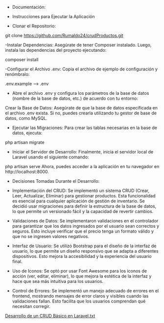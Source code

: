 * Documentación:
* Instrucciones para Ejecutar la Aplicación

* Clonar el Repositorio:

git clone https://github.com/Rumaldo24/crudProductos.git

-Instalar Dependencias: Asegúrate de tener Composer instalado. Luego, instala las dependencias del proyecto ejecutando:

composer install

-Configurar el Archivo .env: Copia el archivo de ejemplo de configuración y renómbralo:

.env.example  --> .env
* Abre el archivo .env y configura los parámetros de la base de datos (nombre de la base de datos, etc.) de acuerdo con tu entorno:

Crear la Base de Datos: Asegúrate de que la base de datos especificada en el archivo .env exista. Si no, puedes crearla utilizando tu gestor de base de datos, como MySQL.

* Ejecutar las Migraciones: Para crear las tablas necesarias en la base de datos, ejecuta:

php artisan migrate

* Iniciar el Servidor de Desarrollo: Finalmente, inicia el servidor local de Laravel usando el siguiente comando:

php artisan serve
Ahora, puedes acceder a la aplicación en tu navegador en http://localhost:8000.

* Decisiones Tomadas Durante el Desarrollo:

* Implementación del CRUD: 
    Se implementó un sistema CRUD (Crear, Leer, Actualizar, Eliminar) para gestionar productos. Esta funcionalidad es esencial para cualquier aplicación de gestión de inventario. Se decidió usar migraciones para definir la estructura de la base de datos, lo que permite un versionado fácil y la capacidad de revertir cambios.

* Validaciones de Datos: 
    Se implementaron validaciones en el controlador para garantizar que los datos ingresados por el usuario sean correctos y seguros. Esto incluye verificar que el precio tenga un formato válido y que no se ingresen valores negativos.

* Interfaz de Usuario: 
    Se utilizó Bootstrap para el diseño de la interfaz de usuario, lo que permite un diseño responsivo que se adapta a diferentes dispositivos. Esto mejora la accesibilidad y la experiencia del usuario final.

* Uso de Iconos:
      Se optó por usar Font Awesome para los iconos de acción (ver, editar, eliminar), lo que mejora la estética de la interfaz y hace que sea más intuitiva para los usuarios.

* Control de Errores: 
    Se implementó un manejo adecuado de errores en el frontend, mostrando mensajes de error claros y visibles cuando las validaciones fallan. Esto facilita que los usuarios comprendan qué necesitan corregir.
  
[Desarrollo de un CRUD Básico en Laravel.txt](https://github.com/user-attachments/files/17249525/Parte.1-Desarrollo.de.un.CRUD.Basico.en.Laravel.txt)
